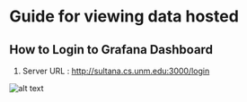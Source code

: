 # Guide for viewing data hosted

## How to Login to Grafana Dashboard 

1. Server URL : http://sultana.cs.unm.edu:3000/login

![alt text](https://github.com/adbashir/nmepscor_grafana/blob/master/images/image1.png)
